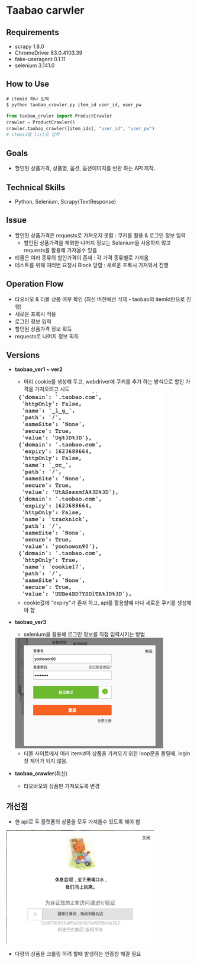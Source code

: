 # Taabao carwler


## Requirements
- scrapy 1.8.0
- ChromeDriver 83.0.4103.39
- fake-useragent 0.1.11
- selenium 3.141.0

## How to Use

```shell
# itemid 하나 입력
$ python taobao_crawler.py item_id user_id, user_pw
```

```python
from taobao_crwler import ProductCrawler
crawler = ProductCrawler()
crawler.taobao_crawler([item_ids], "user_id", "user_pw")
# itemid를 list로 입력
```

## Goals
- 할인된 상품가격, 상품명, 옵션, 옵션이미지를 반환 하는 API 제작.

## Technical Skills
- Python, Selenium, Scrapy(TextResponse)

## Issue
- 할인된 상품가격은 requests로 가져오지 못함 : 쿠키를 활용 & 로그인 정보 입력
  - 할인된 상품가격을 제외한 나머지 정보는 Selenium을 사용하지 않고 requests를 활용해 가져올수 있음
- 티몰은 여러 종류의 할인가격이 존재 : 각 가격 종류별로 가져옴
- 테스트를 위해 여러번 요청시 Block 당함 : 새로운 프록시 가져와서 진행

## Operation Flow
- 타오바오 & 티몰 상품 여부 확인 (최신 버전에선 삭제 - taobao의 itemId만으로 진행)
- 새로운 프록시 적용 
- 로그인 정보 입력
- 할인된 상품가격 정보 획득
- requests로 나머지 정보 획득

## Versions
- **taobao_ver1 ~ ver2** 
    - 미리 cookie를 생성해 두고, webdriver에 쿠키를 추가 하는 방식으로 할인 가격을 가져오려고 시도

    <img src="./taobao/img/img2.png" width="400px">

    - cookie값에 "expiry"가 존재 하고, api를 활용할떄 마다 새로운 쿠키를 생성해야 함


- **taobao_ver3** 
    - selenium을 활용해 로그인 정보를 직접 입력시키는 방법 

    <img src="./taobao/img/img3.png" width="400px">
    
    - 티몰 사이트에서 여러 itemid의 상품을 가져오기 위한 loop문을 돌릴때, login창 제어가 되지 않음.

- **taobao_crawler**(최신)
  - 타오바오의 상품만 가져오도록 변경


## 개선점
  - 한 api로 두 플랫폼의 상품을 모두 가져올수 있도록 해야 함

  <img src="./taobao/img/img1.png" width="400px">

  - 다량의 상품을 크롤링 하려 할때 발생하는 인증창 해결 필요
